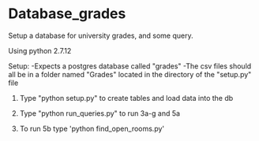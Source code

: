 # Database_grades
Setup a database for university grades, and some query. 

Using python 2.7.12

Setup:
-Expects a postgres database called "grades"
-The csv files should all be in a folder named "Grades" located in the
 directory of the "setup.py" file

1) Type "python setup.py" to create tables and load data into the db

2) Type "python run_queries.py" to run 3a-g and 5a

3) To run 5b type 'python find_open_rooms.py'
